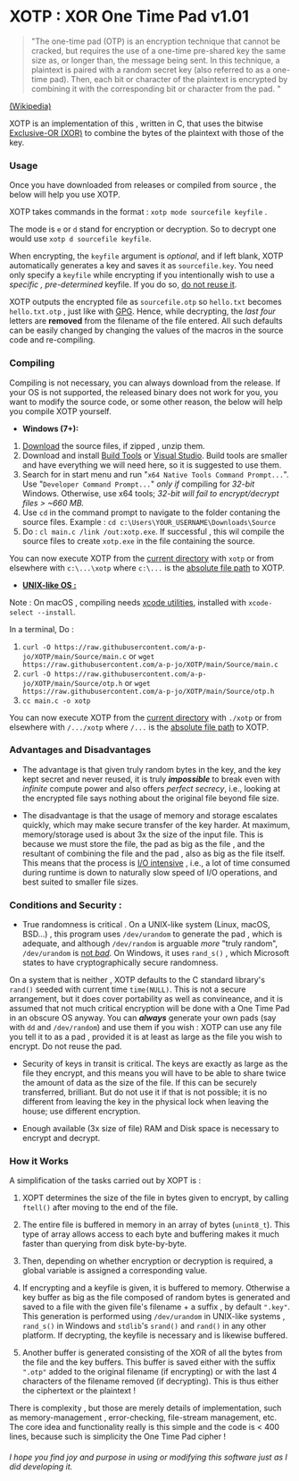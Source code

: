 # XOTP : XOR One Time Pad v1.01

> "The one-time pad (OTP) is an encryption technique that cannot be cracked, but requires the use of a one-time pre-shared key the same size as, or longer than, the message being sent. In this technique, a plaintext is paired with a random secret key (also referred to as a one-time pad). Then, each bit or character of the plaintext is encrypted by combining it with the corresponding bit or character from the pad. "

[(Wikipedia)](https://en.wikipedia.org/wiki/One-time_pad)

XOTP is an implementation of this , written in C, that uses the bitwise [Exclusive-OR (XOR)](https://en.wikipedia.org/wiki/Exclusive_or) to combine the bytes of the plaintext with those of the key. 

### Usage
Once you have downloaded from releases or compiled from source , the below will help you use XOTP.

XOTP takes commands in the format : `xotp mode sourcefile keyfile` . 

The mode is `e` or `d` stand for encryption or decryption. So to decrypt one would use `xotp d sourcefile keyfile`.

When encrypting, the `keyfile` argument is *optional*, and if left blank, XOTP automatically generates a key and saves it as `sourcefile.key`. You need only specify a `keyfile` while encrypting  if you intentionally wish to use a *specific , pre-determined* keyfile. If you do so, [do not reuse it](https://crypto.stackexchange.com/a/108/82847).

XOTP outputs the encrypted file as `sourcefile.otp` so `hello.txt` becomes `hello.txt.otp` , just like with [GPG](https://en.wikipedia.org/wiki/GNU_Privacy_Guard). Hence, while decrypting, the *last four* letters are **removed** from the filename of the file entered. All such defaults can be easily changed by changing the values of the macros in the source code and re-compiling. 

### Compiling
Compiling is not necessary, you can always download from the release. If your OS is not supported, the released binary does not work for you, you want to modify the source code, or some other reason, the below will help you compile XOTP yourself.

- **Windows (7+):**
1. [Download](https://minhaskamal.github.io/DownGit/#/home?url=https:%2F%2Fgithub.com%2Fa-p-jo%2FXOTP%2Ftree%2Fmain%2FSource) the source files, if zipped , unzip them.
2. Download and install [Build Tools](https://visualstudio.microsoft.com/downloads/#build-tools-for-visual-studio-2019) or [Visual Studio](https://visualstudio.microsoft.com/downloads/#visual-studio-community-2019). Build tools are smaller and have everything we will need here, so it is suggested to use them.
3. Search for in start menu and run "`x64 Native Tools Command Prompt...`". Use "`Developer Command Prompt...`" *only if* compiling for *32-bit* Windows. Otherwise, use x64 tools; *32-bit will fail to encrypt/decrypt files > ~660 MB.*
4. Use `cd` in the command prompt to navigate to the folder contaning the source files. Example : `cd c:\Users\YOUR_USERNAME\Downloads\Source`
5. Do : `cl main.c /link /out:xotp.exe`. If successful , this wil compile the source files to create `xotp.exe` in the file containing the source.

You can now execute XOTP from the [current directory](https://en.wikipedia.org/wiki/Working_directory) with `xotp` or from elsewhere with `c:\...\xotp` where `c:\...` is the [absolute file path](https://en.wikipedia.org/wiki/Path_%28computing%29#Absolute_and_relative_paths) to XOTP. 

- [**UNIX-like OS :**](https://en.wikipedia.org/wiki/Unix-like)

Note : On macOS , compiling needs [xcode utilities](https://developer.apple.com/library/archive/technotes/tn2339/_index.html), installed with `xcode-select --install`.

In a terminal, Do : 

1. `curl -O https://raw.githubusercontent.com/a-p-jo/XOTP/main/Source/main.c` 
or `wget https://raw.githubusercontent.com/a-p-jo/XOTP/main/Source/main.c`
2. `curl -O https://raw.githubusercontent.com/a-p-jo/XOTP/main/Source/otp.h` 
or `wget https://raw.githubusercontent.com/a-p-jo/XOTP/main/Source/otp.h`
3. `cc main.c -o xotp` 

You can now execute XOTP from the [current directory](https://en.wikipedia.org/wiki/Working_directory) with `./xotp` or from elsewhere with `/.../xotp` where `/...` is the [absolute file path](https://en.wikipedia.org/wiki/Path_%28computing%29#Absolute_and_relative_paths) to XOTP. 

### Advantages and Disadvantages
- The advantage is that given truly random bytes in the key, and the key kept secret and never reused, it is truly ***impossible*** to break even with *infinite* compute power and also offers *perfect secrecy*, i.e., looking at the encrypted file says nothing about the original file beyond file size.

- The disadvantage is that the usage of memory and storage escalates quickly, which may make secure transfer of the key harder. At maximum, memory/storage used is about 3x the size of the input file. This is because we must store the file, the pad as big as the file , and the resultant of combining the file and the pad , also as big as the file itself. This means that the process is [I/O intensive](https://en.wikipedia.org/wiki/I/O_bound) , i.e., a lot of time consumed during runtime is down to naturally slow speed of I/O operations, and best suited to smaller file sizes.

### Conditions and Security :
- True randomness is critical . On a UNIX-like system (Linux, macOS, BSD...) , this program uses `/dev/urandom` to generate the pad , which is adequate, and although `/dev/random` is arguable *more* "truly random", `/dev/urandom` is [not *bad*](https://www.2uo.de/myths-about-urandom/). On Windows, it uses `rand_s()` , which Microsoft states to have cryptographically secure randomness. 

On a system that is neither , XOTP defaults to the C standard library's `rand()` seeded with current time `time(NULL)`. This is not a secure arrangement, but it does cover portability as well as convineance, and it is assumed that not much critical encryption will be done with a One Time Pad in an obscure OS anyway. You can ***always*** generate your own pads (say with `dd` and `/dev/random`) and use them if you wish : XOTP  can use any file you tell it to as a pad , provided it is at least as large as the file you wish to encrypt. Do not reuse the pad.

- Security of keys in transit is critical. The keys are exactly as large as the file they encrypt, and this means you will have to be able to share twice the amount of data as the size of the file. If this can be securely transferred, brilliant. But do not use it if that is not possible; it is no different from leaving the key in the physical lock when leaving the house; use different encryption.

-  Enough available (3x size of file) RAM and Disk space is necessary to encrypt and decrypt.

### How it Works
A simplification of the tasks carried out by XOPT is :

1. XOPT determines the size of the file in bytes given to encrypt, by calling `ftell()` after moving to the end of the file.

2. The entire file is buffered in memory in an array of bytes (`unint8_t`). This type of array allows access to each byte and buffering makes it much faster than querying from disk byte-by-byte.

3. Then, depending on whether encryption or decryption is required, a global variable is assigned a corresponding value.

4. If encrypting and a keyfile is given, it is buffered to memory. Otherwise a key buffer as big as the file composed of random bytes is generated and saved to a file with the given file's filename + a suffix , by default `".key"`. This generation is performed using `/dev/urandom` in UNIX-like systems , `rand_s()` in Windows and `stdlib`'s `srand()` and `rand()` in any other platform. If decrypting, the keyfile is necessary and is likewise buffered. 

5. Another buffer is generated consisting of the XOR of all the bytes from the file and the key buffers. This buffer is saved either with the suffix `".otp"` added to the original filename (if encrypting) or with the last 4 characters of the filename removed (if decrypting). This is thus either the ciphertext or the plaintext !

There is complexity , but those are merely details of implementation, such as memory-management , error-checking, file-stream management, etc. The core idea and functionality really is this simple and the code is < 400 lines, because such is simplicity the One Time Pad cipher !

###### I hope you find joy and purpose in using or modifying this software just as I did developing it.
